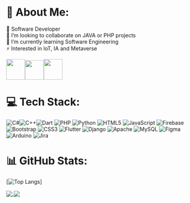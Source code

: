 # 💫 About Me:
🔭 Software Developer <br>👯 I’m looking to collaborate on JAVA or PHP projects<br>🌱 I’m currently learning Software Engineering <br>⚡ Interested in IoT, IA and Metaverse

<img src="https://user-images.githubusercontent.com/85576168/203365751-25d28e24-e3f7-4916-82de-cf9ad10d0d81.png"  width="50" height="55"><img src="https://user-images.githubusercontent.com/85576168/203366585-f79b6b85-5e8f-4b40-bfde-90fdd12ea564.png"  width="50" height="52"><img src="https://user-images.githubusercontent.com/85576168/203366829-e845b2ab-6b35-4a9c-a88a-4b0193a7e5cf.png"  width="50" height="55">



# 💻 Tech Stack:
![C#](https://img.shields.io/badge/c%23-%23239120.svg?style=for-the-badge&logo=c-sharp&logoColor=white)![C++](https://img.shields.io/badge/C%2B%2B-00599C?style=for-the-badge&logo=c%2B%2B&logoColor=white)![Dart](https://img.shields.io/badge/dart-%230175C2.svg?style=for-the-badge&logo=dart&logoColor=white) ![PHP](https://img.shields.io/badge/PHP-777BB4?style=for-the-badge&logo=php&logoColor=white) ![Python](https://img.shields.io/badge/python-3670A0?style=for-the-badge&logo=python&logoColor=ffdd54) ![HTML5](https://img.shields.io/badge/html5-%23E34F26.svg?style=for-the-badge&logo=html5&logoColor=white) ![JavaScript](https://img.shields.io/badge/javascript-%23323330.svg?style=for-the-badge&logo=javascript&logoColor=%23F7DF1E) ![Firebase](https://img.shields.io/badge/firebase-%23039BE5.svg?style=for-the-badge&logo=firebase) ![Bootstrap](https://img.shields.io/badge/bootstrap-%23563D7C.svg?style=for-the-badge&logo=bootstrap&logoColor=white) ![CSS3](https://img.shields.io/badge/css3-%231572B6.svg?style=for-the-badge&logo=css3&logoColor=white) ![Flutter](https://img.shields.io/badge/Flutter-%2302569B.svg?style=for-the-badge&logo=Flutter&logoColor=white) ![Django](https://img.shields.io/badge/django-%23092E20.svg?style=for-the-badge&logo=django&logoColor=white) ![Apache](https://img.shields.io/badge/apache-%23D42029.svg?style=for-the-badge&logo=apache&logoColor=white) ![MySQL](https://img.shields.io/badge/mysql-%2300f.svg?style=for-the-badge&logo=mysql&logoColor=white) 	![Figma](https://img.shields.io/badge/figma-%23F24E1E.svg?style=for-the-badge&logo=figma&logoColor=white) ![Arduino](https://img.shields.io/badge/-Arduino-00979D?style=for-the-badge&logo=Arduino&logoColor=white) ![Jira](https://img.shields.io/badge/jira-%230A0FFF.svg?style=for-the-badge&logo=jira&logoColor=white) 
# 📊 GitHub Stats:

[![Top Langs](https://github-readme-stats.vercel.app/api/wakatime?username=adokaf&card_width=100%)]

<a href="https://github.com/adokaf/github-readme-stats">
  <img align="center" src="https://github-readme-stats.vercel.app/api/pin/?username=adokaf&repo=github-readme-stats" />
</a>
<a href="https://github.com/adokaf/convoychat">
  <img align="center" src="https://github-readme-stats.vercel.app/api/pin/?username=adokaf&repo=convoychat" />
</a>

